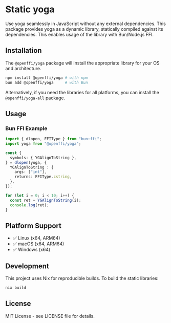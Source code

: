 # Static yoga

Use yoga seamlessly in JavaScript without any external dependencies. This package provides yoga as a dynamic library, statically compiled against its dependencies. This enables usage of the library with Bun/Node.js FFI.

## Installation

The `@openffi/yoga` package will install the appropriate library for your OS and architecture.

```bash
npm install @openffi/yoga # with npm
bun add @openffi/yoga     # with Bun
```

Alternatively, if you need the libraries for all platforms, you can install the `@openffi/yoga-all` package.

## Usage

### Bun FFI Example

```typescript
import { dlopen, FFIType } from "bun:ffi";
import yoga from "@openffi/yoga";

const {
  symbols: { YGAlignToString },
} = dlopen(yoga, {
  YGAlignToString : {
    args: ["int"],
    returns: FFIType.cstring,
  },
});

for (let i = 0; i < 10; i++) {
  const ret = YGAlignToString(i);
  console.log(ret);
}
```

## Platform Support

- ✅ Linux (x64, ARM64)
- ✅ macOS (x64, ARM64)
- ✅ Windows (x64)

## Development

This project uses Nix for reproducible builds. To build the static libraries:

```bash
nix build
```

## License

MIT License - see LICENSE file for details.
